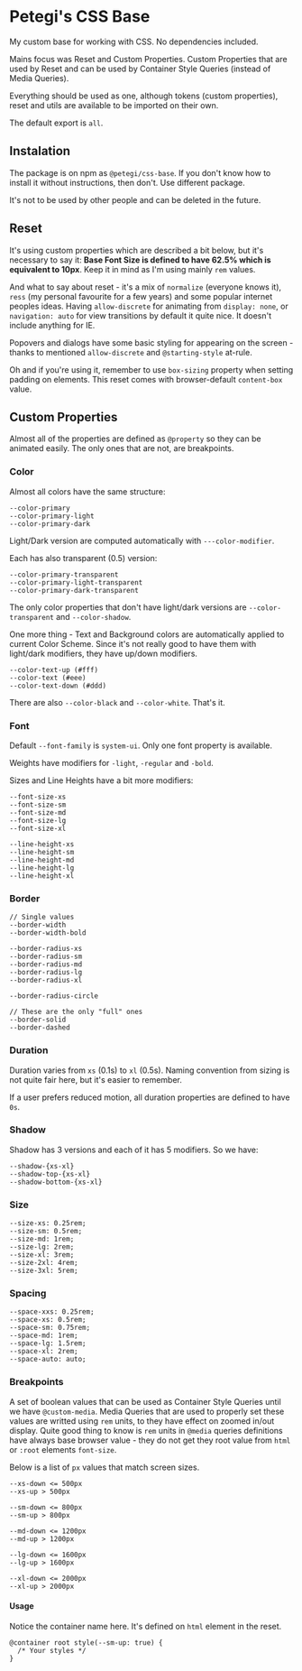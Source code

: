 # Petegi's CSS Base

My custom base for working with CSS. No dependencies included.

Mains focus was Reset and Custom Properties.
Custom Properties that are used by Reset and can be used by Container Style Queries (instead of Media Queries).

Everything should be used as one, although tokens (custom properties), reset and utils are available to be imported on their own.

The default export is `all`.

## Instalation

The package is on npm as `@petegi/css-base`. If you don't know how to install it without instructions, then don't. Use different package.

It's not to be used by other people and can be deleted in the future.

## Reset

It's using custom properties which are described a bit below, but it's necessary to say it:
**Base Font Size is defined to have 62.5% which is equivalent to 10px**.
Keep it in mind as I'm using mainly `rem` values.

And what to say about reset - it's a mix of `normalize` (everyone knows it), `ress` (my personal favourite for a few years) and some popular internet peoples ideas.
Having `allow-discrete` for animating from `display: none`, or `navigation: auto` for view transitions by default it quite nice.
It doesn't include anything for IE.

Popovers and dialogs have some basic styling for appearing on the screen - thanks to mentioned `allow-discrete` and `@starting-style` at-rule.

Oh and if you're using it, remember to use `box-sizing` property when setting padding on elements. This reset comes with browser-default `content-box` value.

## Custom Properties

Almost all of the properties are defined as `@property` so they can be animated easily.
The only ones that are not, are breakpoints.

### Color

Almost all colors have the same structure:

```
--color-primary
--color-primary-light
--color-primary-dark
```

Light/Dark version are computed automatically with `---color-modifier`.

Each has also transparent (0.5) version:

```
--color-primary-transparent
--color-primary-light-transparent
--color-primary-dark-transparent
```

The only color properties that don't have light/dark versions are `--color-transparent` and `--color-shadow`.

One more thing - Text and Background colors are automatically applied to current Color Scheme.
Since it's not really good to have them with light/dark modifiers, they have up/down modifiers.

```
--color-text-up (#fff)
--color-text (#eee)
--color-text-down (#ddd)
```

There are also `--color-black` and `--color-white`. That's it.

### Font

Default `--font-family` is `system-ui`. Only one font property is available.

Weights have modifiers for `-light`, `-regular` and `-bold`.

Sizes and Line Heights have a bit more modifiers:

```
--font-size-xs
--font-size-sm
--font-size-md
--font-size-lg
--font-size-xl

--line-height-xs
--line-height-sm
--line-height-md
--line-height-lg
--line-height-xl
```

### Border

```
// Single values
--border-width
--border-width-bold

--border-radius-xs
--border-radius-sm
--border-radius-md
--border-radius-lg
--border-radius-xl

--border-radius-circle

// These are the only "full" ones
--border-solid
--border-dashed
```

### Duration

Duration varies from `xs` (0.1s) to `xl` (0.5s). Naming convention from sizing is not quite fair here, but it's easier to remember.

If a user prefers reduced motion, all duration properties are defined to have `0s`.

### Shadow

Shadow has 3 versions and each of it has 5 modifiers. So we have:

```
--shadow-{xs-xl}
--shadow-top-{xs-xl}
--shadow-bottom-{xs-xl}
```

### Size

```
--size-xs: 0.25rem;
--size-sm: 0.5rem;
--size-md: 1rem;
--size-lg: 2rem;
--size-xl: 3rem;
--size-2xl: 4rem;
--size-3xl: 5rem;
```

### Spacing

```
--space-xxs: 0.25rem;
--space-xs: 0.5rem;
--space-sm: 0.75rem;
--space-md: 1rem;
--space-lg: 1.5rem;
--space-xl: 2rem;
--space-auto: auto;
```

### Breakpoints

A set of boolean values that can be used as Container Style Queries until we have `@custom-media`.
Media Queries that are used to properly set these values are writted using `rem` units, to they have effect on zoomed in/out display.
Quite good thing to know is `rem` units in `@media` queries definitions have always base browser value - they do not get they root value from `html` or `:root` elements `font-size`.

Below is a list of `px` values that match screen sizes.

```
--xs-down <= 500px
--xs-up > 500px

--sm-down <= 800px
--sm-up > 800px

--md-down <= 1200px
--md-up > 1200px

--lg-down <= 1600px
--lg-up > 1600px

--xl-down <= 2000px
--xl-up > 2000px
```

#### Usage

Notice the container name here. It's defined on `html` element in the reset.

```
@container root style(--sm-up: true) {
  /* Your styles */
}
```
